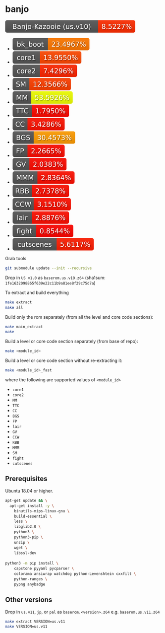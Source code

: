# banjo

<img src="./progress/progress_total.svg">

- <img src="./progress/progress_bk_boot.svg"> 
- <img src="./progress/progress_core1.svg">  
- <img src="./progress/progress_core2.svg">  
- <img src="./progress/progress_SM.svg">
- <img src="./progress/progress_MM.svg">
- <img src="./progress/progress_TTC.svg">
- <img src="./progress/progress_CC.svg">
- <img src="./progress/progress_BGS.svg">
- <img src="./progress/progress_FP.svg">
- <img src="./progress/progress_GV.svg">
- <img src="./progress/progress_MMM.svg">
- <img src="./progress/progress_RBB.svg">
- <img src="./progress/progress_CCW.svg">
- <img src="./progress/progress_lair.svg">
- <img src="./progress/progress_fight.svg">
- <img src="./progress/progress_cutscenes.svg">


Grab tools

```sh
git submodule update --init --recursive
```

Drop in `US v1.0` as `baserom.us.v10.z64` (sha1sum: `1fe1632098865f639e22c11b9a81ee8f29c75d7a`)

To extract and build everything

```sh
make extract
make all
```

Build only the rom separately (from all the level and core code sections): 

```sh
make main_extract
make
```

Build a level or core code section separately (from base of repo): 


```sh
make <module_id>
```

Build a level or core code section without re-extracting it: 


```sh
make <module_id>_fast
```

where the following are supported values of `<module_id>`
- `core1` 
- `core2` 
- `MM` 
- `TTC` 
- `CC` 
- `BGS` 
- `FP` 
- `lair` 
- `GV` 
- `CCW` 
- `RBB` 
- `MMM` 
- `SM` 
- `fight` 
- `cutscenes`

## Prerequisites

Ubuntu 18.04 or higher.

```sh
apt-get update && \
  apt-get install -y \
    binutils-mips-linux-gnu \
    build-essential \
    less \
    libglib2.0 \
    python3 \
    python3-pip \
    unzip \
    wget \
    libssl-dev

python3 -m pip install \
    capstone pyyaml pycparser \
    colorama ansiwrap watchdog python-Levenshtein cxxfilt \
    python-ranges \
    pypng anybadge
```

## Other versions

Drop in `us.v11`, `jp`, or `pal` as `baserom.<version>.z64` e.g. `baserom.us.v11.z64`

```sh
make extract VERSION=us.v11
make VERSION=us.v11
```

